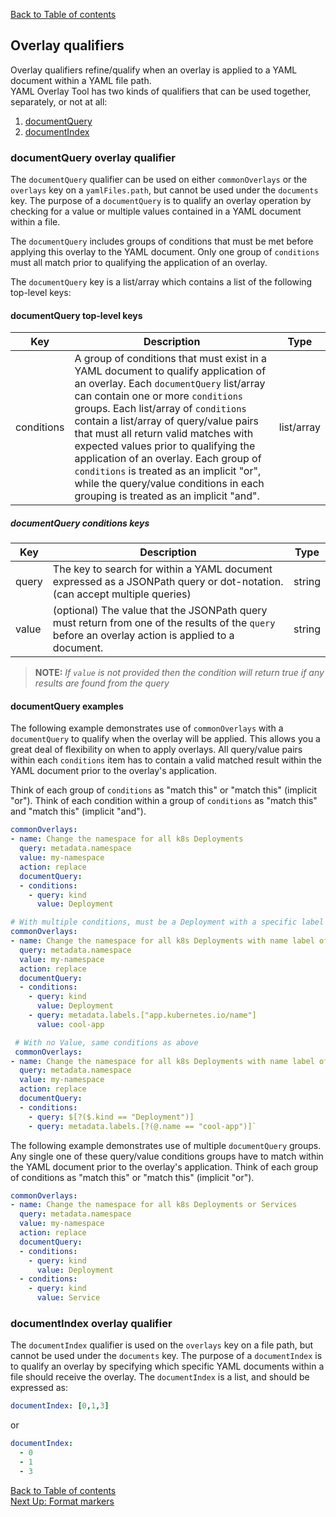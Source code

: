 [Back to Table of contents](../index.md)

## Overlay qualifiers

Overlay qualifiers refine/qualify when an overlay is applied to a YAML document within a YAML file path.  
YAML Overlay Tool has two kinds of qualifiers that can be used together, separately, or not at all:  
1. [documentQuery](#documentquery-overlay-qualifier)  
1. [documentIndex](#documentindex-overlay-qualifier)  


### documentQuery overlay qualifier

The `documentQuery` qualifier can be used on either `commonOverlays` or the `overlays` key on a `yamlFiles.path`, but cannot be used under the `documents` key.  The purpose of a `documentQuery` is to qualify an overlay operation by checking for a value or multiple values contained in a YAML document within a file.

The `documentQuery` includes groups of conditions that must be met before applying this overlay to the YAML document. Only one group of `conditions` must all match prior to qualifying the application of an overlay.

The `documentQuery` key is a list/array which contains a list of the following top-level keys:


#### documentQuery top-level keys

| Key | Description | Type |
| --- | --- | --- |
| conditions | A group of conditions that must exist in a YAML document to qualify application of an overlay. Each `documentQuery` list/array can contain one or more `conditions` groups.  Each list/array of `conditions` contain a list/array of query/value pairs that must all return valid matches with expected values prior to qualifying the application of an overlay. Each group of `conditions` is treated as an implicit "or", while the query/value conditions in each grouping is treated as an implicit "and". | list/array |


##### documentQuery conditions keys

| Key | Description | Type |
| --- | --- | --- |
| query | The key to search for within a YAML document expressed as a JSONPath query or dot-notation. (can accept multiple queries)| string |
| value | (optional) The value that the JSONPath query must return from one of the results of the `query` before an overlay action is applied to a document. | string |

>**NOTE:** *If `value` is not provided then the condition will return true if any results are found from the query*

#### documentQuery examples

The following example demonstrates use of `commonOverlays` with a `documentQuery` to qualify when the overlay will be applied.  This allows you a great deal of flexibility on when to apply overlays.  All query/value pairs within each `conditions` item has to contain a valid matched result within the YAML document prior to the overlay's application.  

Think of each group of `conditions` as "match this" or "match this" (implicit "or").  Think of each condition within a group of `conditions` as "match this" and "match this" (implicit "and").  

```yaml
commonOverlays:
- name: Change the namespace for all k8s Deployments
  query: metadata.namespace
  value: my-namespace
  action: replace
  documentQuery:
  - conditions:
    - query: kind
      value: Deployment

# With multiple conditions, must be a Deployment with a specific label to get applied
commonOverlays:
- name: Change the namespace for all k8s Deployments with name label of cool-app
  query: metadata.namespace
  value: my-namespace
  action: replace
  documentQuery:
  - conditions:
    - query: kind
      value: Deployment
    - query: metadata.labels.["app.kubernetes.io/name"]
      value: cool-app

 # With no Value, same conditions as above
 commonOverlays:
- name: Change the namespace for all k8s Deployments with name label of cool-app
  query: metadata.namespace
  value: my-namespace
  action: replace
  documentQuery:
  - conditions:
    - query: $[?($.kind == "Deployment")]
    - query: metadata.labels.[?(@.name == "cool-app")]`
```

The following example demonstrates use of multiple `documentQuery` groups.  Any single one of these query/value conditions groups have to match within the YAML document prior to the overlay's application. Think of each group of conditions as "match this" or "match this" (implicit "or").  

```yaml
commonOverlays:
- name: Change the namespace for all k8s Deployments or Services
  query: metadata.namespace
  value: my-namespace
  action: replace
  documentQuery:
  - conditions:
    - query: kind
      value: Deployment
  - conditions:
    - query: kind
      value: Service
```

### documentIndex overlay qualifier

The `documentIndex` qualifier is used on the `overlays` key on a file path, but cannot be used under the `documents` key.  The purpose of a `documentIndex` is to qualify an overlay by specifying which specific YAML documents within a file should receive the overlay.  The `documentIndex` is a list, and should be expressed as:

```yaml
documentIndex: [0,1,3]
```

or

```yaml
documentIndex:
  - 0
  - 1
  - 3
```


[Back to Table of contents](../index.md)  
[Next Up: Format markers](formatMarkers.md)